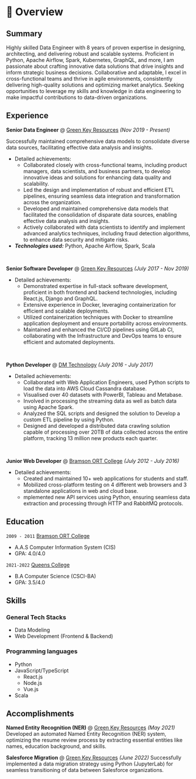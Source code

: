 # 📖 Overview

## Summary

Highly skilled Data Engineer with 8 years of proven expertise in designing, architecting, and delivering robust and scalable systems. Proficient in Python, Apache Airflow, Spark, Kubernetes, GraphQL, and more, I am passionate about crafting innovative data solutions that drive insights and inform strategic business decisions. Collaborative and adaptable, I excel in cross-functional teams and thrive in agile environments, consistently delivering high-quality solutions and optimizing market analytics. Seeking opportunities to leverage my skills and knowledge in data engineering to make impactful contributions to data-driven organizations.

## Experience

**Senior Data Engineer** @ [Green Key Resources](https://www.greenkeyllc.com/) _(Nov 2019 - Present)_

 Successfully maintained comprehensive data models to consolidate diverse data sources, facilitating effective data analysis and insights.
- Detailed achievements:
  - Collaborated closely with cross-functional teams, including product managers, data scientists, and business partners, to develop innovative ideas and solutions for enhancing data quality and scalability.
  - Led the design and implementation of robust and efficient ETL pipelines, ensuring seamless data integration and transformation across the organization.
  - Developed and maintained comprehensive data models that facilitated the consolidation of disparate data sources, enabling effective data analysis and insights.
  - Actively collaborated with data scientists to identify and implement advanced analytics techniques, including fraud detection algorithms, to enhance data security and mitigate risks.
- _**Technologies used:**_ Python, Apache Airflow, Spark, Scala

&nbsp;

**Senior Software Developer** @ [Green Key Resources](https://www.greenkeyllc.com/) _(July 2017 - Nov 2019)_

- Detailed achievements:
  - Demonstrated expertise in full-stack software development, proficient in both frontend and backend technologies, including React.js, Django and GraphQL.
  - Extensive experience in Docker, leveraging containerization for efficient and scalable deployments.
  - Utilized containerization techniques with Docker to streamline application deployment and ensure portability across environments.
  - Maintained and enhanced the CI/CD pipelines using GitLab CI, collaborating with the Infrastructure and DevOps teams to ensure efficient and automated deployments.

&nbsp;

**Python Developer** @ [DM Technology](https://dmtech.com/) _(July 2016 - July 2017)_

- Detailed achievements:
  - Collaborated with Web Application Engineers, used Python scripts to load the data into AWS Cloud Cassandra database.
  - Visualised over 40 datasets with PowerBI, Tableau and Metabase.
  - Involved in processing the streaming data as well as batch data using Apache Spark.
  - Analyzed the SQL scripts and designed the solution to Develop a custom ETL pipeline by using Python.
  - Designed and developed a distributed data crawling solution capable of processing over 20TB of data collected across the entire platform, tracking 13 million new products each quarter.

&nbsp;

**Junior Web Developer** @ [Bramson ORT College](https://bramsonort.edu/) _(July 2012 - July 2016)_
- Detailed achievements:
  - Created and maintained 10+ web applications for students and staff.
  - Mobilized cross-platform testing on 4 different web browsers and 3 standalone applications in web and cloud base.
  - mplemented new API services using Python, ensuring seamless data extraction and processing through HTTP and RabbitMQ protocols.

## Education

`2009 - 2011` [Bramson ORT College](https://bramsonort.edu/)
- A.A.S Computer Information System (CIS)
- GPA: 4.0/4.0

`2021-2022` [Queens College](https://www.qc.cuny.edu/)
- B.A Computer Science (CSCI-BA)
- GPA: 3.5/4.0

## Skills

### General Tech Stacks
- Data Modeling
- Web Development (Frontend & Backend)

### Programming languages
- Python
- JavaScript/TypeScript
  - React.js
  - Node.js
  - Vue.js
- Scala


## Accomplishments
**Named Entity Recognition (NER)** @ [Green Key Resources](https://www.greenkeyllc.com/) _(May 2021)_
Developed an automated Named Entity Recognition (NER) system, optimizing the resume review process by extracting essential entities like names, education background, and skills.

**Salesforce Migration** @ [Green Key Resources](https://www.greenkeyllc.com/) _(June 2022)_
Successfully implemented a data migration strategy using Python (JupyterLab) for seamless transitioning of data between Salesforce organizations.